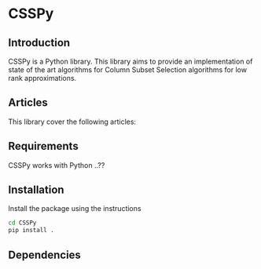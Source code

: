 # CSSPy
## Introduction
CSSPy is a Python library. 
This library aims to provide an implementation of state of the art algorithms for Column Subset Selection algorithms for low rank approximations.

## Articles
This library cover the following articles:


## Requirements

CSSPy works with Python ..??

## Installation
Install the package using the instructions
```bash
cd CSSPy
pip install .
```

## Dependencies

